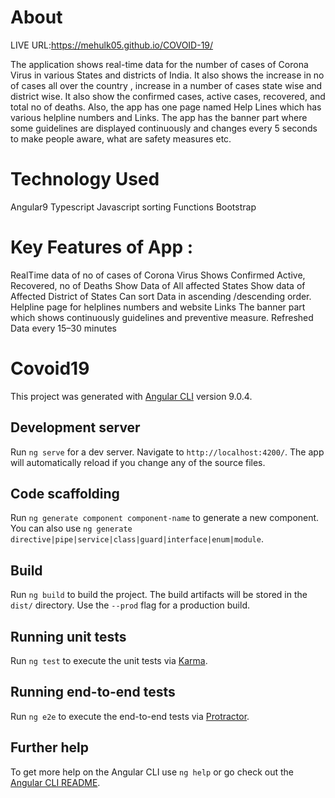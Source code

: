 # About

LIVE URL:https://mehulk05.github.io/COVOID-19/


The application shows real-time data for the number of cases of Corona Virus in various States and districts of India. It also shows the increase in no of cases all over the country , increase in a number of cases state wise and district wise. It also show the confirmed cases, active cases, recovered, and total no of deaths. Also, the app has one page named Help Lines which has various helpline numbers and Links. The app has the banner part where some guidelines are displayed continuously and changes every 5 seconds to make people aware, what are safety measures etc.

# Technology Used
Angular9
Typescript
Javascript sorting Functions
Bootstrap


# Key Features of App :
RealTime data of no of cases of Corona Virus
Shows Confirmed Active, Recovered, no of Deaths
Show Data of All affected States
Show data of Affected District of States
Can sort Data in ascending /descending order.
Helpline page for helplines numbers and website Links
The banner part which shows continuously guidelines and preventive measure.
Refreshed Data every 15–30 minutes

# Covoid19

This project was generated with [Angular CLI](https://github.com/angular/angular-cli) version 9.0.4.

## Development server

Run `ng serve` for a dev server. Navigate to `http://localhost:4200/`. The app will automatically reload if you change any of the source files.


## Code scaffolding

Run `ng generate component component-name` to generate a new component. You can also use `ng generate directive|pipe|service|class|guard|interface|enum|module`.

## Build

Run `ng build` to build the project. The build artifacts will be stored in the `dist/` directory. Use the `--prod` flag for a production build.

## Running unit tests

Run `ng test` to execute the unit tests via [Karma](https://karma-runner.github.io).

## Running end-to-end tests

Run `ng e2e` to execute the end-to-end tests via [Protractor](http://www.protractortest.org/).

## Further help

To get more help on the Angular CLI use `ng help` or go check out the [Angular CLI README](https://github.com/angular/angular-cli/blob/master/README.md).
